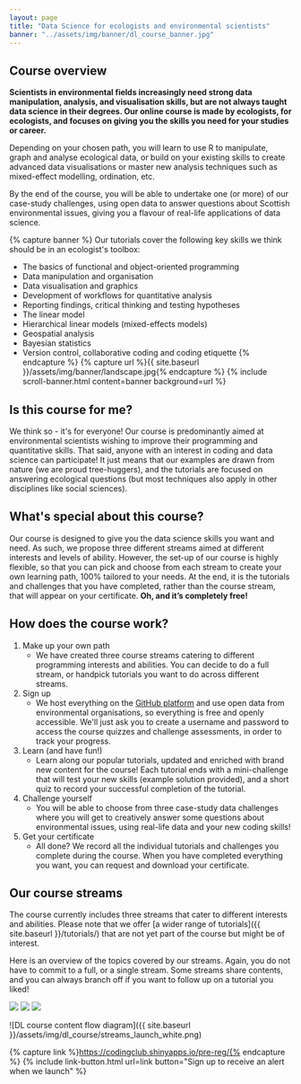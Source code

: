 ```yaml
---
layout: page
title: "Data Science for ecologists and environmental scientists"
banner: "../assets/img/banner/dl_course_banner.jpg"
---
```


## Course overview

__Scientists in environmental fields increasingly need strong data manipulation, analysis, and visualisation skills, but are not always taught data science in their degrees. Our online course is made by ecologists, for ecologists, and focuses on giving you the skills you need for your studies or career.__

Depending on your chosen path, you will learn to use R to manipulate, graph and analyse ecological data, or build on your existing skills to create advanced data visualisations or master new analysis techniques such as mixed-effect modelling, ordination, etc. 

By the end of the course, you will be able to undertake one (or more) of our case-study challenges, using open data to answer questions about Scottish environmental issues, giving you a flavour of real-life applications of data science.

{% capture banner %}
Our tutorials cover the following key skills we think should be in an ecologist's toolbox:

* The basics of functional and object-oriented programming
* Data manipulation and organisation
* Data visualisation and graphics
* Development of workflows for quantitative analysis
* Reporting findings, critical thinking and testing hypotheses
* The linear model
* Hierarchical linear models (mixed-effects models)
* Geospatial analysis
* Bayesian statistics
* Version control, collaborative coding and coding etiquette
{% endcapture %}
{% capture url %}{{ site.baseurl }}/assets/img/banner/landscape.jpg{% endcapture %}
{% include scroll-banner.html content=banner background=url %}

## Is this course for me?

We think so - it's for everyone! Our course is predominantly aimed at environmental scientists wishing to improve their programming and quantitative skills. That said, anyone with an interest in coding and data science can participate! It just means that our examples are drawn from nature (we are proud tree-huggers), and the tutorials are focused on answering ecological questions (but most techniques also apply in other disciplines like social sciences).

## What's special about this course?

Our course is designed to give you the data science skills you want and need. As such, we propose three different streams aimed at different interests and levels of ability. However, the set-up of our course is highly flexible, so that you can pick and choose from each stream to create your own learning path, 100% tailored to your needs. At the end, it is the tutorials and challenges that you have completed, rather than the course stream, that will appear on your certificate. __Oh, and it’s completely free!__

## How does the course work?

1. Make up your own path
	* We have created three course streams catering to different programming interests and abilities. You can decide to do a full stream, or handpick tutorials you want to do across different streams.
2. Sign up
	* We host everything on the [GitHub platform](https://github.com) and use open data from environmental organisations, so everything is free and openly accessible. We'll just ask you to create a username and password to access the course quizzes and challenge assessments, in order to track your progress.
3. Learn (and have fun!)
	* Learn along our popular tutorials, updated and enriched with brand new content for the course! Each tutorial ends with a mini-challenge that will test your new skills (example solution provided), and a short quiz to record your successful completion of the tutorial.
4. Challenge yourself
	* You will be able to choose from three case-study data challenges where you will get to creatively answer some questions about environmental issues, using real-life data and your new coding skills!
5. Get your certificate
	* All done? We record all the individual tutorials and challenges you complete during the course. When you have completed everything you want, you can request and download your certificate.

## Our course streams

The course currently includes three streams that cater to different interests and abilities. Please note that we offer [a wider range of tutorials]({{ site.baseurl }}/tutorials/) that are not yet part of the course but might be of interest.


Here is an overview of the topics covered by our streams. Again, you do not have to commit to a full, or a single stream. Some streams share contents, and you can always branch off if you want to follow up on a tutorial you liked!

<div class="stream-container">
	<a href="{{ site.baseurl }}/dl_course/stats-scratch/index.html"><img src="{{ site.baseurl }}/assets/img/dl_course/DL_stream1.png"></a>
	<a href="{{ site.baseurl }}/dl_course/wiz-viz/index.html"><img src="{{ site.baseurl }}/assets/img/dl_course/DL_stream2.png"></a>
	<a href="{{ site.baseurl }}/dl_course/mastering-modelling/index.html"><img src="{{ site.baseurl }}/assets/img/dl_course/DL_stream3.png"></a>
</div>


![DL course content flow diagram]({{ site.baseurl }}/assets/img/dl_course/streams_launch_white.png)

{% capture link %}https://codingclub.shinyapps.io/pre-reg/{% endcapture %}
{% include link-button.html url=link button="Sign up to receive an alert when we launch" %}
